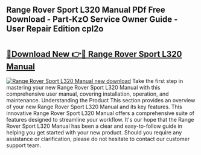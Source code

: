 ## Range Rover Sport L320 Manual PDf Free Download - Part-KzO Service Owner Guide - User Repair Edition cpl2o

# <h2><a href="http://cf18736.oget.top/?id=Range+Rover+Sport+L320+Manual">🔗Download New 👉🔴 Range Rover Sport L320 Manual</a></h2>

[![Range Rover Sport L320 Manual new download](https://i.imgur.com/5g1atiW.png)](http://cf18736.oget.top/?id=Range+Rover+Sport+L320+Manual)
Take the first step in mastering your new Range Rover Sport L320 Manual with this comprehensive user manual, covering installation, operation, and maintenance. Understanding the Product This section provides an overview of your new Range Rover Sport L320 Manual and its key features. This innovative Range Rover Sport L320 Manual offers a comprehensive suite of features designed to streamline your workflow. It's our hope that the Range Rover Sport L320 Manual has been a clear and easy-to-follow guide in helping you get started with your new product. Should you require any assistance or clarification, please do not hesitate to contact our customer support team.
